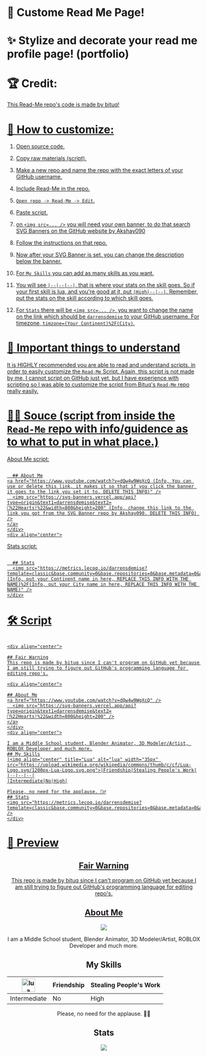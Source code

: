   # 🎉 Custome Read Me Page!
  # ✨ Stylize and decorate your read me profile page! (portfolio)
  
  # 🏆 Credit:
  <a href="https://www.github.com/bituq/" />
  This Read-Me repo's code is made by bituq!
  
  # 📖 How to customize:
  1. Open source code.

  2. Copy raw materials (script).

  3. Make a new repo and name the repo with the exact letters of your GitHub username.

  4. Include Read-Me in the repo.

  5. ```Open repo -> Read-Me -> Edit```.

  6. Paste script.

  7. on ```<img src=... />``` you will need your own banner, to do that search SVG Banners on the GitHub website by Akshay090

  8. Follow the instructions on that repo.

  9. Now after your SVG Banner is set, you can change the description below the banner.

  10. For ```My Skills``` you can add as many skills as you want.

  11. You will see ```|--|--|--|```, that is where your stats on the skill goes. So if your first skill is lua, and you're good at it, put ```|High|--|--|```. Remember, put the stats on the skill according to which skill goes.

  12. For ```Stats``` there will be ```<img src=... />```, you want to change the name on the link which should  be ```darrensdemise``` to your GitHub username. For timezone, ```timzone=(Your Continent)%2F(City)```.

  # 📌 Important things to understand
  It is HIGHLY recommended you are able to read and understand scripts, in order to easily customize the ```Read-Me``` Script. Again, this script is not made by me, I cannot script on GitHub just yet, but I have experience with scripting so I was able to customize the script from Bituq's ```Read-Me``` repo really easily.
  
  # 👨‍💻 Souce (script from inside the ```Read-Me``` repo with info/guidence as to what to put in what place.)
  
  About Me script:
  ```
  
    ## About Me
  <a href="https://www.youtube.com/watch?v=dQw4w9WgXcQ (Info, You can use or delete this link, it makes it so that if you click the banner it goes to the link you set it to. DELETE THIS INFO)" />
    <img src="https://svg-banners.vercel.app/api?type=origin&text1=darrensdemise&text2=💖%22Hearts!%22&width=800&height=200" (Info, change this link to the link you got from the SVG Banner repo by Akshay090. DELETE THIS INFO) />
  </a>
</div>
<div align="center">
```

Stats script:
```

  ## Stats
  <img src="https://metrics.lecoq.io/darrensdemise?template=classic&base.community=0&base.repositories=0&base.metadata=0&achievements=1&achievements.threshold=C&achievements.secrets=true&achievements.limit=0&config.timezone=(Info, put your Continent name in here, REPLACE THIS INFO WITH THE NAME)%2F(Info, put your City name in here, REPLACE THIS INFO WITH THE NAME)" />
</div>
```

  # 🛠 Script
  ```
  
  <div align="center">
  
  ## Fair Warning
  This repo is made by bituq since I can't program on GitHub yet because I am still trying to figure out GitHub's programming language for editing repo's.

<div align="center">
  
  ## About Me
  <a href="https://www.youtube.com/watch?v=dQw4w9WgXcQ" />
    <img src="https://svg-banners.vercel.app/api?type=origin&text1=darrensdemise&text2=💖%22Hearts!%22&width=800&height=200" />
  </a>
</div>
<div align="center">
  
  I am a Middle School student, Blender Animator, 3D Modeler/Artist, ROBLOX Developer and much more.
  ## My Skills
  |<img align="center" title="Lua" alt="lua" width="35px" src="https://upload.wikimedia.org/wikipedia/commons/thumb/c/cf/Lua-Logo.svg/1200px-Lua-Logo.svg.png">|Friendship|Stealing People's Work|
  |--|--|--|
  |Intermediate|No|High|

  Please, no need for the applause. 🙋‍♂️
  ## Stats
  <img src="https://metrics.lecoq.io/darrensdemise?template=classic&base.community=0&base.repositories=0&base.metadata=0&achievements=1&achievements.threshold=C&achievements.secrets=true&achievements.limit=0&config.timezone=Asia%2FJakarta" />
</div>
```
  # 🥁 Preview
  
  <div align="center">
  
  ## Fair Warning
  This repo is made by bituq since I can't program on GitHub yet because I am still trying to figure out GitHub's programming language for editing repo's.

<div align="center">
  
  ## About Me
  <a href="https://www.youtube.com/watch?v=dQw4w9WgXcQ" />
    <img src="https://svg-banners.vercel.app/api?type=origin&text1=darrensdemise&text2=💖%22Hearts!%22&width=800&height=200" />
  </a>
</div>
<div align="center">
  
  I am a Middle School student, Blender Animator, 3D Modeler/Artist, ROBLOX Developer and much more.
  ## My Skills
  |<img align="center" title="Lua" alt="lua" width="35px" src="https://upload.wikimedia.org/wikipedia/commons/thumb/c/cf/Lua-Logo.svg/1200px-Lua-Logo.svg.png">|Friendship|Stealing People's Work|
  |--|--|--|
  |Intermediate|No|High|

  Please, no need for the applause. 🙋‍♂️
  ## Stats
  <img src="https://metrics.lecoq.io/darrensdemise?template=classic&base.community=0&base.repositories=0&base.metadata=0&achievements=1&achievements.threshold=C&achievements.secrets=true&achievements.limit=0&config.timezone=Asia%2FJakarta" />
</div>
